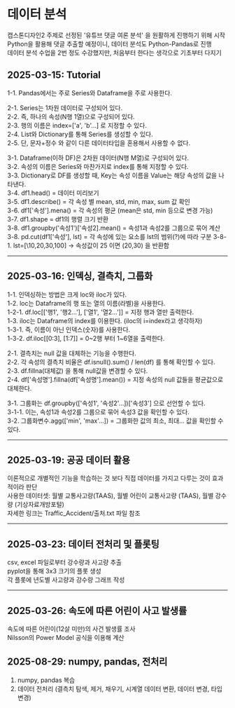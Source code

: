 # 데이터 분석
캡스톤디자인2 주제로 선정된 '유튜브 댓글 여론 분석' 을 원활하게 진행하기 위해 시작 \
Python을 활용해 댓글 추출할 예정이니, 데이터 분석도 Python-Pandas로 진행 \
데이터 분석 수업을 2번 정도 수강했지만, 처음부터 한다는 생각으로 기초부터 다지기

## 2025-03-15: Tutorial ##
1-1. Pandas에서는 주로 Series와 Dataframe을 주로 사용한다.

2-1. Series는 1차원 데이터로 구성되어 있다. \
2-2. 즉, 하나의 속성(N행 1열)으로 구성되어 있다. \
2-3. 행의 이름은 index=['a', 'b'...] 로 지정할 수 있다. \
2-4. List와 Dictionary를 통해 Series를 생성할 수 있다. \
2-5. 단, 문자+정수 와 같이 다른 데이터타입을 혼용해서 사용할 수 없다.

3-1. Dataframe(이하 DF)은 2차원 데이터(N행 M열)로 구성되어 있다. \
3-2. 속성의 이름은 Series와 마찬가지로 index를 통해 지정할 수 있다. \
3-3. Dictionary로 DF를 생성할 때, Key는 속성 이름을 Value는 해당 속성의 값을 나타낸다. \
3-4. df1.head() = 데이터 미리보기 \
3-5. df1.describe() = 각 속성 별 mean, std, min, max, sum 값 확인 \
3-6. df1[\'속성'].mena() = 각 속성의 평균 (mean은 std, min 등으로 변경 가능) \
3-7. df1.shape = df1의 행렬 크기 반환 \
3-8. df1.groupby('속성1')[\'속성2].mean() = 속성1과 속성2를 그룹으로 묶어 계산
3-8. pd.cut(df1[\'속성'], lst) = 각 속성에 있는 요소를 lst의 범위(?)에 따라 구분
3-8-1. lst=[\10,20,30,100] -> 속성값이 25 이면 (20,30) 을 반환함

----

## 2025-03-16: 인덱싱, 결측치, 그룹화 ##
1-1. 인덱싱하는 방법은 크게 loc와 iloc가 있다. \
1-2. loc는 Dataframe의 행 또는 열의 이름(라벨)을 사용한다. \
1-2-1. df.loc[[\'행1', '행2...'], [\'열1', '열2...']] = 지정 행과 열만 출력한다. \
1-3. iloc는 Dataframe의 index를 이용한다. (iloc의 i=index라고 생각하자) \
1-3-1. 즉, 이름이 아닌 인덱스(숫자)를 사용한다. \
1-3-2. df.iloc[[0:3], [1:7]] = 0\~2행 부터 1~6열을 출력한다. 

2-1. 결측치는 null 값을 대체하는 기능을 수행한다. \
2-2. 각 속성의 결측치 비율은 df.isnull().sum() / len(df) 를 통해 확인할 수 있다. \
2-3. df.fillna(대체값) 을 통해 null값을 변경할 수 있다. \
2-4. df[\'속성명'].fillna(df[\'속성명'].mean()) = 지정 속성의 null 값들을 평균값으로 대체한다. 

3-1. 그룹화는 df.groupby([\'속성1', '속성2'...])[\'속성3'] 으로 선언할 수 있다. \
3-1-1. 이는, 속성1과 속성2를 그룹으로 묶어 속성3 값을 확인할 수 있다. \
3-2. 그룹화변수.agg([\'min', 'max'...]) = 그룹화한 값의 최소, 최대... 값을 확인할 수 있다.

----

## 2025-03-19: 공공 데이터 활용 ##
이론적으로 개별적인 기능을 학습하는 것 보다 직접 데이터를 가지고 다루는 것이 효과적이라 판단 \
사용한 데이터셋: 월별 교통사고량(TAAS), 월별 어린이 교통사고량 (TAAS), 월별 강수량 (기상자료개방포털) \
자세한 링크는 Traffic_Accident/출처.txt 파일 참조 

----

## 2025-03-23: 데이터 전처리 및 플롯팅 ##
csv, excel 파일로부터 강수량과 사고량 추출 \
pyplot을 통해 3x3 크기의 플롯 생성 \
각 플롯에 년도별 사고량과 강수량 그래프 작성 

----

## 2025-03-26: 속도에 따른 어린이 사고 발생률 ##
속도에 따른 어린이(12살 미만)의 사건 발생률 조사 \
Nilsson의 Power Model 공식을 이용해 계산 

## 2025-08-29: numpy, pandas, 전처리 ##
1. numpy, pandas 복습
2. 데이터 전처리 (결측치 탐색, 제거, 채우기, 시계열 데이터 변환, 데이터 변경, 타입 변경)